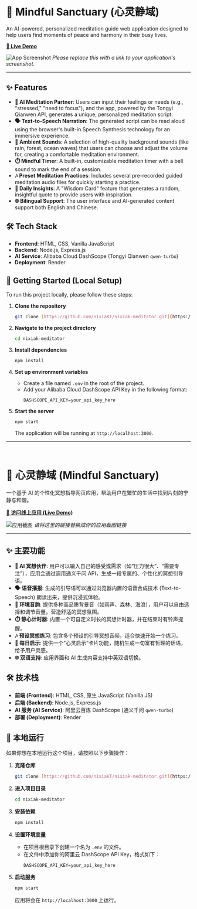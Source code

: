 # 🧘 Mindful Sanctuary (心灵静域)

An AI-powered, personalized meditation guide web application designed to help users find moments of peace and harmony in their busy lives.

[**🚀 Live Demo**](https://nixiak-meditator-api.onrender.com)

![App Screenshot](https_link_to_your_screenshot.png) 
*Please replace this with a link to your application's screenshot.*

---

## ✨ Features

* **🤖 AI Meditation Partner**: Users can input their feelings or needs (e.g., "stressed," "need to focus"), and the app, powered by the Tongyi Qianwen API, generates a unique, personalized meditation script.
* **🗣️ Text-to-Speech Narration**: The generated script can be read aloud using the browser's built-in Speech Synthesis technology for an immersive experience.
* **🍃 Ambient Sounds**: A selection of high-quality background sounds (like rain, forest, ocean waves) that users can choose and adjust the volume for, creating a comfortable meditation environment.
* **⏱️ Mindful Timer**: A built-in, customizable meditation timer with a bell sound to mark the end of a session.
* **🎶 Preset Meditation Practices**: Includes several pre-recorded guided meditation audio files for quickly starting a practice.
* **💖 Daily Insights**: A "Wisdom Card" feature that generates a random, insightful quote to provide users with inspiration.
* **🌐 Bilingual Support**: The user interface and AI-generated content support both English and Chinese.

## 🛠️ Tech Stack

* **Frontend**: HTML, CSS, Vanilla JavaScript
* **Backend**: Node.js, Express.js
* **AI Service**: Alibaba Cloud DashScope (Tongyi Qianwen `qwen-turbo`)
* **Deployment**: Render

## 🚀 Getting Started (Local Setup)

To run this project locally, please follow these steps:

1.  **Clone the repository**
    ```bash
    git clone [https://github.com/nixiaKT/nixiak-meditator.git](https://github.com/nixiaKT/nixiak-meditator.git)
    ```

2.  **Navigate to the project directory**
    ```bash
    cd nixiak-meditator
    ```

3.  **Install dependencies**
    ```bash
    npm install
    ```

4.  **Set up environment variables**
    * Create a file named `.env` in the root of the project.
    * Add your Alibaba Cloud DashScope API Key in the following format:
        ```
        DASHSCOPE_API_KEY=your_api_key_here
        ```

5.  **Start the server**
    ```bash
    npm start
    ```
    The application will be running at `http://localhost:3000`.

---
<br>

# 🧘 心灵静域 (Mindful Sanctuary)

一个基于 AI 的个性化冥想指导网页应用，帮助用户在繁忙的生活中找到片刻的宁静与和谐。

[**🚀 访问线上应用 (Live Demo)**](https://nixiak-meditator-api.onrender.com)

![应用截图](https_link_to_your_screenshot.png) 
*请将这里的链接替换成你的应用截图链接*

---

## ✨ 主要功能

* **🤖 AI 冥想伙伴**: 用户可以输入自己的感受或需求（如“压力很大”、“需要专注”），应用会通过调用通义千问 API，生成一段专属的、个性化的冥想引导语。
* **🗣️ 语音播报**: 生成的引导语可以通过浏览器内置的语音合成技术 (Text-to-Speech) 朗读出来，提供沉浸式体验。
* **🍃 环境音韵**: 提供多种高品质背景音（如雨声、森林、海浪），用户可以自由选择和调节音量，营造舒适的冥想氛围。
* **⏱️ 静心计时器**: 内置一个可自定义时长的冥想计时器，并在结束时有铃声提醒。
* **🎶 预设冥想练习**: 包含多个预设的引导冥想音频，适合快速开始一个练习。
* **💖 每日启示**: 提供一个“心灵启示”卡片功能，随机生成一句富有哲理的话语，给予用户灵感。
* **🌐 双语支持**: 应用界面和 AI 生成内容支持中英双语切换。

## 🛠️ 技术栈

* **前端 (Frontend)**: HTML, CSS, 原生 JavaScript (Vanilla JS)
* **后端 (Backend)**: Node.js, Express.js
* **AI 服务 (AI Service)**: 阿里云百炼 DashScope (通义千问 `qwen-turbo`)
* **部署 (Deployment)**: Render

## 🚀 本地运行

如果你想在本地运行这个项目，请按照以下步骤操作：

1.  **克隆仓库**
    ```bash
    git clone [https://github.com/nixiaKT/nixiak-meditator.git](https://github.com/nixiaKT/nixiak-meditator.git)
    ```

2.  **进入项目目录**
    ```bash
    cd nixiak-meditator
    ```

3.  **安装依赖**
    ```bash
    npm install
    ```

4.  **设置环境变量**
    * 在项目根目录下创建一个名为 `.env` 的文件。
    * 在文件中添加你的阿里云 DashScope API Key，格式如下：
        ```
        DASHSCOPE_API_KEY=your_api_key_here
        ```

5.  **启动服务**
    ```bash
    npm start
    ```
    应用将会在 `http://localhost:3000` 上运行。
